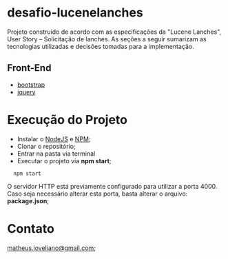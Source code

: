 # desafio-lucenelanches

Projeto construído de acordo com as especificações da "Lucene Lanches", User Story – Solicitação de lanches.
As seções a seguir sumarizam as tecnologias utilizadas e decisões tomadas para a implementação.

## Front-End
- [bootstrap](http://getbootstrap.com/)
- [jquery](https://jquery.com/)

# Execução do Projeto

- Instalar o [NodeJS](https://nodejs.org/en/) e [NPM](https://www.npmjs.com/);
- Clonar o repositório;
- Entrar na pasta via terminal
- Executar o projeto via **npm start**;
```shell
  npm start
```

O servidor HTTP está previamente configurado para utilizar a porta 4000. Caso seja necessário alterar esta porta, basta alterar o arquivo: **package.json**;

# Contato

matheus.joveliano@gmail.com;
